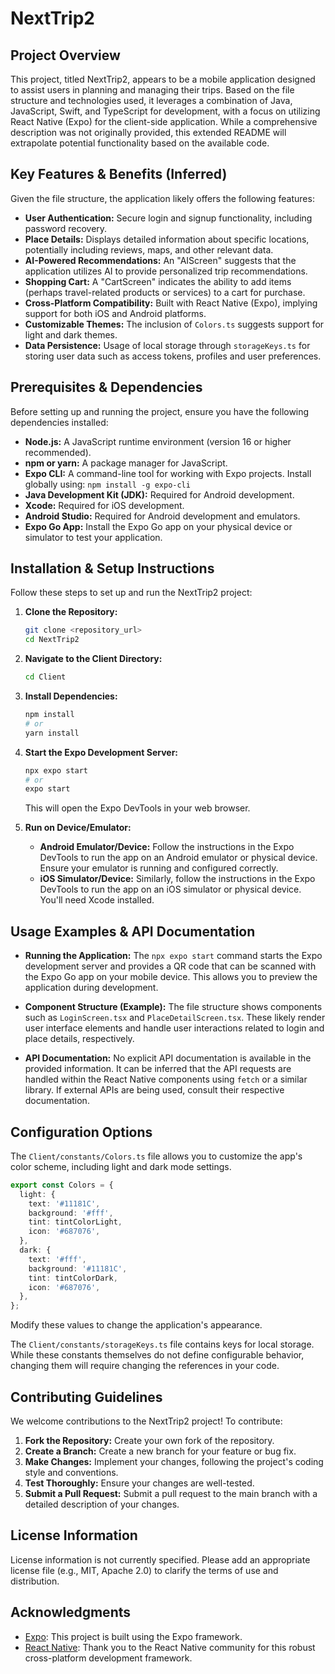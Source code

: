 # NextTrip2

## Project Overview

This project, titled NextTrip2, appears to be a mobile application designed to assist users in planning and managing their trips. Based on the file structure and technologies used, it leverages a combination of Java, JavaScript, Swift, and TypeScript for development, with a focus on utilizing React Native (Expo) for the client-side application.  While a comprehensive description was not originally provided, this extended README will extrapolate potential functionality based on the available code.

## Key Features & Benefits (Inferred)

Given the file structure, the application likely offers the following features:

*   **User Authentication:** Secure login and signup functionality, including password recovery.
*   **Place Details:**  Displays detailed information about specific locations, potentially including reviews, maps, and other relevant data.
*   **AI-Powered Recommendations:** An "AIScreen" suggests that the application utilizes AI to provide personalized trip recommendations.
*   **Shopping Cart:** A "CartScreen" indicates the ability to add items (perhaps travel-related products or services) to a cart for purchase.
*   **Cross-Platform Compatibility:** Built with React Native (Expo), implying support for both iOS and Android platforms.
*   **Customizable Themes:** The inclusion of `Colors.ts` suggests support for light and dark themes.
*   **Data Persistence:** Usage of local storage through `storageKeys.ts` for storing user data such as access tokens, profiles and user preferences.

## Prerequisites & Dependencies

Before setting up and running the project, ensure you have the following dependencies installed:

*   **Node.js:**  A JavaScript runtime environment (version 16 or higher recommended).
*   **npm or yarn:**  A package manager for JavaScript.
*   **Expo CLI:**  A command-line tool for working with Expo projects. Install globally using: `npm install -g expo-cli`
*   **Java Development Kit (JDK):** Required for Android development.
*   **Xcode:**  Required for iOS development.
*   **Android Studio:** Required for Android development and emulators.
*   **Expo Go App:** Install the Expo Go app on your physical device or simulator to test your application.

## Installation & Setup Instructions

Follow these steps to set up and run the NextTrip2 project:

1.  **Clone the Repository:**
    ```bash
    git clone <repository_url>
    cd NextTrip2
    ```

2.  **Navigate to the Client Directory:**
    ```bash
    cd Client
    ```

3.  **Install Dependencies:**
    ```bash
    npm install
    # or
    yarn install
    ```

4.  **Start the Expo Development Server:**
    ```bash
    npx expo start
    # or
    expo start
    ```

    This will open the Expo DevTools in your web browser.

5.  **Run on Device/Emulator:**
    *   **Android Emulator/Device:**  Follow the instructions in the Expo DevTools to run the app on an Android emulator or physical device. Ensure your emulator is running and configured correctly.
    *   **iOS Simulator/Device:**  Similarly, follow the instructions in the Expo DevTools to run the app on an iOS simulator or physical device.  You'll need Xcode installed.

## Usage Examples & API Documentation

*   **Running the Application:** The `npx expo start` command starts the Expo development server and provides a QR code that can be scanned with the Expo Go app on your mobile device. This allows you to preview the application during development.

*   **Component Structure (Example):** The file structure shows components such as `LoginScreen.tsx` and `PlaceDetailScreen.tsx`.  These likely render user interface elements and handle user interactions related to login and place details, respectively.

*   **API Documentation:** No explicit API documentation is available in the provided information. It can be inferred that the API requests are handled within the React Native components using `fetch` or a similar library. If external APIs are being used, consult their respective documentation.

## Configuration Options

The `Client/constants/Colors.ts` file allows you to customize the app's color scheme, including light and dark mode settings.

```typescript
export const Colors = {
  light: {
    text: '#11181C',
    background: '#fff',
    tint: tintColorLight,
    icon: '#687076',
  },
  dark: {
    text: '#fff',
    background: '#11181C',
    tint: tintColorDark,
    icon: '#687076',
  },
};
```

Modify these values to change the application's appearance.

The `Client/constants/storageKeys.ts` file contains keys for local storage. While these constants themselves do not define configurable behavior, changing them will require changing the references in your code.

## Contributing Guidelines

We welcome contributions to the NextTrip2 project! To contribute:

1.  **Fork the Repository:** Create your own fork of the repository.
2.  **Create a Branch:**  Create a new branch for your feature or bug fix.
3.  **Make Changes:**  Implement your changes, following the project's coding style and conventions.
4.  **Test Thoroughly:**  Ensure your changes are well-tested.
5.  **Submit a Pull Request:**  Submit a pull request to the main branch with a detailed description of your changes.

## License Information

License information is not currently specified. Please add an appropriate license file (e.g., MIT, Apache 2.0) to clarify the terms of use and distribution.

## Acknowledgments

*   [Expo](https://expo.dev): This project is built using the Expo framework.
*   [React Native](https://reactnative.dev/): Thank you to the React Native community for this robust cross-platform development framework.
